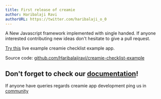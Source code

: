 ```yaml
---
title: First release of creamie
author: Haribalaji Ravi
authorURL: https://twitter.com/haribalaji_o_0
---
```


A New Javascript framework implemented with single handed. If anyone interested contributing new ideas don't hesitate to give a pull request.

[Try this](https://creamie-checklist.herokuapp.com/) live example creamie checklist example app.

Source code: [github.com/Haribalajiravi/creamie-checklist-example](https://github.com/Haribalajiravi/creamie-checklist-example)

## Don't forget to check our [documentation](https://creamie.now.sh/docs/installation)!

If anyone have queries regards creamie app development ping us in [community](https://gitter.im/creamie-cli/community?utm_source=share-link&utm_medium=link&utm_campaign=share-link) 

